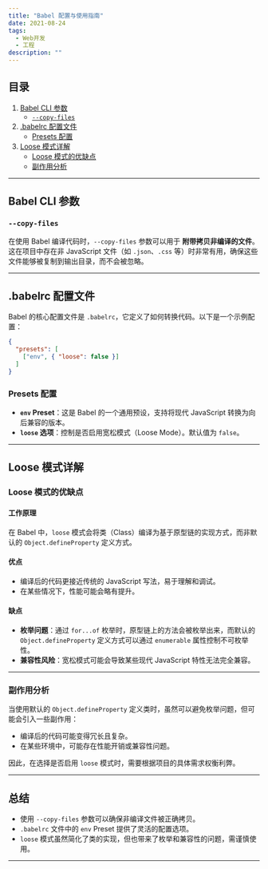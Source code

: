 ```yaml
---
title: "Babel 配置与使用指南"
date: 2021-08-24
tags:
  - Web开发
  - 工程
description: ""
---
```


## 目录
1. [Babel CLI 参数](#babel-cli-参数)
   - [`--copy-files`](#--copy-files)
2. [.babelrc 配置文件](#babelrc-配置文件)
   - [Presets 配置](#presets-配置)
3. [Loose 模式详解](#loose-模式详解)
   - [Loose 模式的优缺点](#loose-模式的优缺点)
   - [副作用分析](#副作用分析)

---

## Babel CLI 参数

### `--copy-files`

在使用 Babel 编译代码时，`--copy-files` 参数可以用于 **附带拷贝非编译的文件**。  
这在项目中存在非 JavaScript 文件（如 `.json`、`.css` 等）时非常有用，确保这些文件能够被复制到输出目录，而不会被忽略。

---

## .babelrc 配置文件

Babel 的核心配置文件是 `.babelrc`，它定义了如何转换代码。以下是一个示例配置：

```json
{
  "presets": [
    ["env", { "loose": false }]
  ]
}
```

### Presets 配置

- **`env` Preset**：这是 Babel 的一个通用预设，支持将现代 JavaScript 转换为向后兼容的版本。
- **`loose` 选项**：控制是否启用宽松模式（Loose Mode）。默认值为 `false`。

---

## Loose 模式详解

### Loose 模式的优缺点

#### 工作原理
在 Babel 中，`loose` 模式会将类（Class）编译为基于原型链的实现方式，而非默认的 `Object.defineProperty` 定义方式。

#### 优点
- 编译后的代码更接近传统的 JavaScript 写法，易于理解和调试。
- 在某些情况下，性能可能会略有提升。

#### 缺点
- **枚举问题**：通过 `for...of` 枚举时，原型链上的方法会被枚举出来，而默认的 `Object.defineProperty` 定义方式可以通过 `enumerable` 属性控制不可枚举性。
- **兼容性风险**：宽松模式可能会导致某些现代 JavaScript 特性无法完全兼容。

---

### 副作用分析

当使用默认的 `Object.defineProperty` 定义类时，虽然可以避免枚举问题，但可能会引入一些副作用：
- 编译后的代码可能变得冗长且复杂。
- 在某些环境中，可能存在性能开销或兼容性问题。

因此，在选择是否启用 `loose` 模式时，需要根据项目的具体需求权衡利弊。

---

## 总结

- 使用 `--copy-files` 参数可以确保非编译文件被正确拷贝。
- `.babelrc` 文件中的 `env` Preset 提供了灵活的配置选项。
- `loose` 模式虽然简化了类的实现，但也带来了枚举和兼容性的问题，需谨慎使用。

---